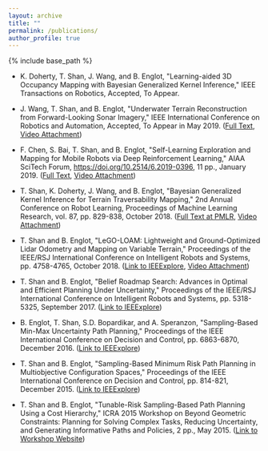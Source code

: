 ```yaml
---
layout: archive
title: ""
permalink: /publications/
author_profile: true
---
```


{% include base_path %}

* K. Doherty, T. Shan, J. Wang, and B. Englot, "Learning-aided 3D Occupancy Mapping with Bayesian Generalized Kernel Inference," IEEE Transactions on Robotics, Accepted, To Appear.

* J. Wang, T. Shan, and B. Englot, "Underwater Terrain Reconstruction from Forward-Looking Sonar Imagery," IEEE International Conference on Robotics and Automation, Accepted, To Appear in May 2019. ([Full Text](http://personal.stevens.edu/~benglot/Wang_ICRA_2019.pdf), [Video Attachment](http://personal.stevens.edu/~benglot/Wang_ICRA_2019_video.mp4))

* F. Chen, S. Bai, T. Shan, and B. Englot, "Self-Learning Exploration and Mapping for Mobile Robots via Deep Reinforcement Learning," AIAA SciTech Forum, https://doi.org/10.2514/6.2019-0396, 11 pp., January 2019. ([Full Text](http://personal.stevens.edu/~benglot/aiaa2019-Fanfei-Chen.pdf), [Video Attachment](https://www.youtube.com/watch?v=2gNF6efv12s))

* T. Shan, K. Doherty, J. Wang, and B. Englot, "Bayesian Generalized Kernel Inference for Terrain Traversability Mapping," 2nd Annual Conference on Robot Learning, Proceedings of Machine Learning Research, vol. 87, pp. 829-838, October 2018. ([Full Text at PMLR](http://proceedings.mlr.press/v87/shan18a/shan18a.pdf), [Video Attachment](https://youtu.be/4pdBpeRGXmw))

* T. Shan and B. Englot, "LeGO-LOAM: Lightweight and Ground-Optimized Lidar Odometry and Mapping on Variable Terrain," Proceedings of the IEEE/RSJ International Conference on Intelligent Robots and Systems, pp. 4758-4765, October 2018. ([Link to IEEExplore](https://ieeexplore.ieee.org/stamp/stamp.jsp?tp=&arnumber=8594299), [Video Attachment](https://www.youtube.com/watch?v=O3tz_ftHV48))

* T. Shan and B. Englot, "Belief Roadmap Search: Advances in Optimal and Efficient Planning Under Uncertainty," Proceedings of the IEEE/RSJ International Conference on Intelligent Robots and Systems, pp. 5318-5325, September 2017. ([Link to IEEExplore](http://ieeexplore.ieee.org/document/8206425/))

* B. Englot, T. Shan, S.D. Bopardikar, and A. Speranzon, "Sampling-Based Min-Max Uncertainty Path Planning," Proceedings of the IEEE International Conference on Decision and Control, pp. 6863-6870, December 2016. ([Link to IEEExplore](http://ieeexplore.ieee.org/stamp/stamp.jsp?arnumber=7799326))

* T. Shan and B. Englot, "Sampling-Based Minimum Risk Path Planning in Multiobjective Configuration Spaces," Proceedings of the IEEE International Conference on Decision and Control, pp. 814-821, December 2015. ([Link to IEEExplore](http://ieeexplore.ieee.org/xpl/articleDetails.jsp?arnumber=7402330&filter=AND%28p_Publication_Number:7396016%29))

* T. Shan and B. Englot, "Tunable-Risk Sampling-Based Path Planning Using a Cost Hierarchy," ICRA 2015 Workshop on Beyond Geometric Constraints: Planning for Solving Complex Tasks, Reducing Uncertainty, and Generating Informative Paths and Policies, 2 pp., May 2015. ([Link to Workshop Website](http://people.csail.mit.edu/jingjin/ICRA15))

<!-- {% if author.googlescholar %}
  You can also find my articles on <u><a href="{{author.googlescholar}}">my Google Scholar profile</a>.</u>
{% endif %}

{% include base_path %}

{% for post in site.publications reversed %}
  {% include archive-single.html %}
{% endfor %}
 -->